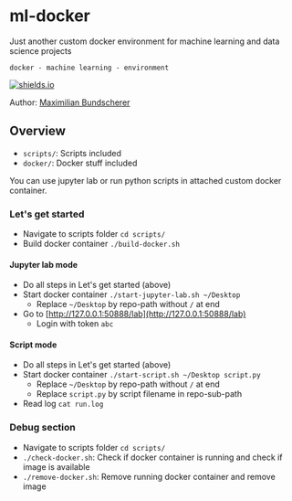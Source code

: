 # ml-docker

Just another custom docker environment for machine learning and data science projects

``docker - machine learning - environment``

[![shields.io](https://img.shields.io/badge/license-Apache2-blue.svg)](http://www.apache.org/licenses/LICENSE-2.0.txt)

Author: [Maximilian Bundscherer](https://bundscherer-online.de)

## Overview

- ``scripts/``: Scripts included
- ``docker/``: Docker stuff included

You can use jupyter lab or run python scripts in attached custom docker container.

### Let's get started

- Navigate to scripts folder ``cd scripts/``
- Build docker container ``./build-docker.sh``

#### Jupyter lab mode

- Do all steps in Let's get started (above)
- Start docker container ``./start-jupyter-lab.sh ~/Desktop``
    - Replace ``~/Desktop`` by repo-path without ``/`` at end
- Go to [http://127.0.0.1:50888/lab](http://127.0.0.1:50888/lab)
    - Login with token ``abc``

#### Script mode

- Do all steps in Let's get started (above)
- Start docker container ``./start-script.sh ~/Desktop script.py``
    - Replace ``~/Desktop`` by repo-path without ``/`` at end
    - Replace ``script.py`` by script filename in repo-sub-path
- Read log ``cat run.log``

### Debug section

- Navigate to scripts folder ``cd scripts/``
- ``./check-docker.sh``: Check if docker container is running and check if image is available
- ``./remove-docker.sh``: Remove running docker container and remove image